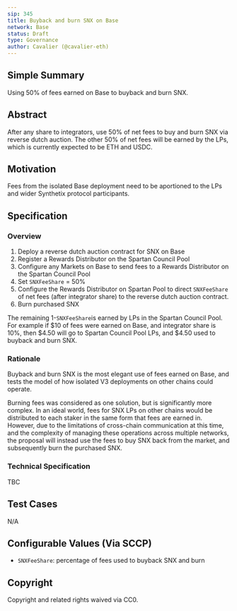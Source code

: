 ```yaml
---
sip: 345
title: Buyback and burn SNX on Base
network: Base
status: Draft
type: Governance
author: Cavalier (@cavalier-eth)
---
```


## Simple Summary
Using 50% of fees earned on Base to buyback and burn SNX.

## Abstract

After any share to integrators, use 50% of net fees to buy and burn SNX via reverse dutch auction. The other 50% of net fees will be earned by the LPs, which is currently expected to be ETH and USDC.

## Motivation
Fees from the isolated Base deployment need to be aportioned to the LPs and wider Synthetix protocol participants.

## Specification

### Overview

1. Deploy a reverse dutch auction contract for SNX on Base
2. Register a Rewards Distributor on the Spartan Council Pool
2. Configure any Markets on Base to send fees to a Rewards Distributor on the Spartan Council Pool
3. Set `SNXFeeShare` = 50%
4. Configure the Rewards Distributor on Spartan Pool to direct `SNXFeeShare` of net fees (after integrator share) to the reverse dutch auction contract.
5. Burn purchased SNX

The remaining 1-`SNXFeeShare`is earned by LPs in the Spartan Council Pool. For example if $10 of fees were earned on Base, and integrator share is 10%, then $4.50 will go to Spartan Council Pool LPs, and $4.50 used to buyback and burn SNX.

### Rationale
Buyback and burn SNX is the most elegant use of fees earned on Base, and tests the model of how isolated V3 deployments on other chains could operate. 

Burning fees was considered as one solution, but is significantly more complex. In an ideal world, fees for SNX LPs on other chains would be distributed to each staker in the same form that fees are earned in. However, due to the limitations of cross-chain communication at this time, and the complexity of managing these operations across multiple networks, the proposal will instead use the fees to buy SNX back from the market, and subsequently burn the purchased SNX.

### Technical Specification
TBC


## Test Cases
N/A

## Configurable Values (Via SCCP)

- `SNXFeeShare`: percentage of fees used to buyback SNX and burn

## Copyright

Copyright and related rights waived via CC0.

